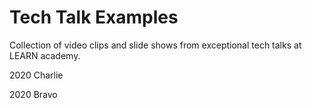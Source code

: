 # Tech Talk Examples
Collection of video clips and slide shows from exceptional tech talks at LEARN academy.

2020 Charlie

2020 Bravo
